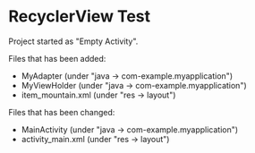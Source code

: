 # RecyclerView Test
Project started as "Empty Activity".

Files that has been added:
- MyAdapter (under "java -> com-example.myapplication")
- MyViewHolder (under "java -> com-example.myapplication")
- item_mountain.xml (under "res -> layout")

Files that has been changed:
- MainActivity (under "java -> com-example.myapplication")
- activity_main.xml (under "res -> layout")